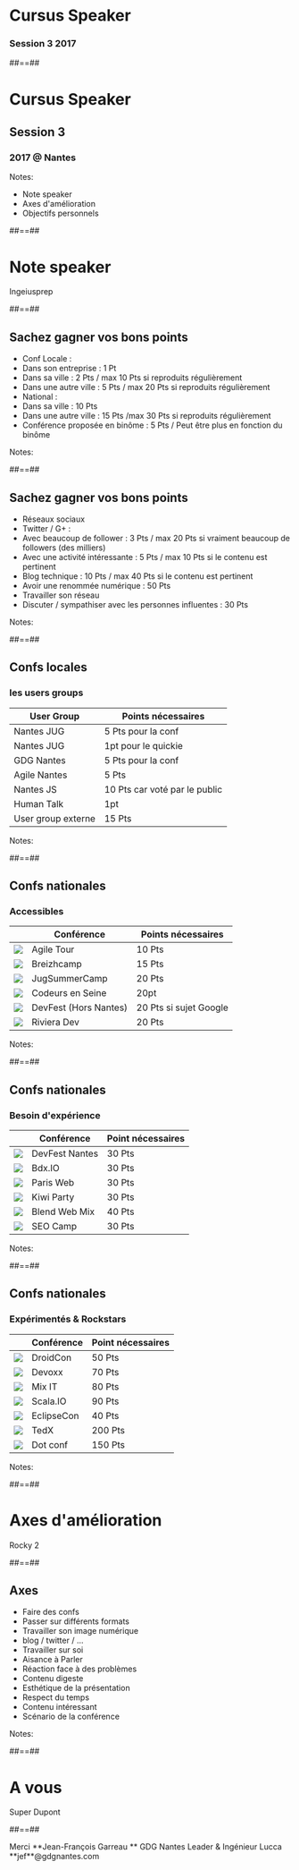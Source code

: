 <!-- .slide: class="first-slide transition" data-background="assets/images/audience.jpg"  data-type-show="full"-->

# **Cursus Speaker**

### **Session 3** 2017 


##==##

<!-- .slide: class="first-slide transition"  data-background="assets/images/audience.jpg"  data-type-show="prez"-->

# **Cursus Speaker**
## **Session 3**

### 2017  @ **Nantes**


Notes:
* Note speaker
* Axes d'amélioration
* Objectifs personnels

##==##

<!-- .slide: data-background="assets/images/note_eval.jpg" data-state="hidefooter" class="transition" data-copyrights="true" -->

# Note speaker

<div class="copyrights white">Ingeiusprep</div>

##==##

## Sachez gagner vos bons points 

* Conf Locale : 
 * Dans son entreprise : 1 Pt
 * Dans sa ville : 2 Pts / max 10 Pts si reproduits régulièrement
 * Dans une autre ville : 5 Pts / max 20 Pts si reproduits régulièrement
* National :
 * Dans sa ville : 10 Pts 
 * Dans une autre ville : 15 Pts /max 30  Pts si reproduits régulièrement
* Conférence proposée en binôme : 5 Pts / Peut être plus en fonction du binôme

Notes:

##==##

## Sachez gagner vos bons points 

* Réseaux sociaux
 * Twitter / G+ :
  * Avec beaucoup de follower : 3 Pts / max 20 Pts si vraiment beaucoup de followers (des milliers)
  * Avec une activité intéressante : 5 Pts / max 10 Pts si le contenu est pertinent
 * Blog technique :  10 Pts / max 40 Pts si le contenu est pertinent 
 * Avoir une renommée numérique : 50 Pts
* Travailler son réseau
 * Discuter / sympathiser avec les personnes influentes : 30 Pts

Notes:

##==##

## Confs locales 
### les users groups

|User Group|Points nécessaires|
|-----|------|
|Nantes JUG|5 Pts pour la conf|
|Nantes JUG|1pt pour le quickie|
|GDG Nantes|5 Pts pour la conf|
|Agile Nantes|5 Pts|
|Nantes JS|10 Pts car voté par le public|
|Human Talk|1pt|
|User group externe|15 Pts|

Notes:

##==##

## Confs nationales
### Accessibles

||Conférence|Points nécessaires|
|----|-----|------|
|![](assets/images/agiletour2015.png) <!-- .element: class="w-100 h-50 float-left" -->|Agile Tour|10 Pts|
|![](assets/images/breizhcamp.svg) <!-- .element: class="w-100 h-50 float-left" -->|Breizhcamp|15 Pts|
|![](assets/images/logo-summercamp.png) <!-- .element: class="w-100 h-50 float-left" -->|JugSummerCamp|20 Pts|
|![](assets/images/logo-codeurs-en-seine.png) <!-- .element: class="w-100 h-50 float-left" -->|Codeurs en Seine|20pt|
|![](assets/images/devfest.png) <!-- .element: class="w-100 h-50 float-left" -->|DevFest (Hors Nantes)|20 Pts si sujet Google|
|![](assets/images/rivieraDev.png) <!-- .element: class="w-100 h-50 float-left" -->|Riviera Dev|20 Pts|


Notes:

##==##

## Confs nationales
### Besoin d'expérience

||Conférence|Point nécessaires|
|----|-----|------|
|![](assets/images/devfest.png) <!-- .element: class="w-100 h-50 float-left" -->|DevFest Nantes|30 Pts|
|![](assets/images/bdxio.png) <!-- .element: class="w-100 h-50 float-left" -->|Bdx.IO|30 Pts|
|![](assets/images/logo-parisweb.png) <!-- .element: class="w-100 h-50 float-left" -->|Paris Web|30 Pts|
|![](assets/images/kiwiparty2-logo.png) <!-- .element: class="w-100 h-50 float-left" -->|Kiwi Party|30 Pts|
|![](assets/images/blend_webmix.png) <!-- .element: class="w-100 h-50 float-left" -->|Blend Web Mix|40 Pts|
|![](assets/images/seocamp.png) <!-- .element: class="w-100 h-50 float-left" -->|SEO Camp|30 Pts|


Notes:


##==##

## Confs nationales
### Expérimentés & Rockstars

||Conférence|Point nécessaires|
|----|-----|------|
|![](assets/images/cropped-DC_logo.png) <!-- .element: class="w-100 h-50 float-left" -->|DroidCon|50 Pts|
|![](assets/images/Devoxx-UK-NORMAL.png) <!-- .element: class="w-100 h-50 float-left" -->|Devoxx|70 Pts|
|![](assets/images/logo-mixit.png) <!-- .element: class="w-100 h-50 float-left" -->|Mix IT|80 Pts|
|![](assets/images/scalaio_medium.png) <!-- .element: class="w-100 h-50 float-left" -->|Scala.IO|90 Pts|
|![](assets/images/eclipsecon.png) <!-- .element: class="w-100 h-50 float-left" -->|EclipseCon|40 Pts|
|![](assets/images/tedx.jpg) <!-- .element: class="w-100 h-50 float-left" -->|TedX|200 Pts|
|![](assets/images/dotcss-logo.png) <!-- .element: class="w-100 h-50 float-left" -->|Dot conf|150 Pts|


Notes:


##==##

<!-- .slide: data-background="assets/images/Rocky-II-wallpaper-HD.jpg" data-state="hidefooter" class="transition" -->

# Axes d'amélioration

<div class="copyright">Rocky 2</div>


##==##

## Axes

* Faire des confs
 * Passer sur différents formats
* Travailler son image numérique
 * blog / twitter / ...
* Travailler sur soi
 * Aisance à Parler
 * Réaction face à des problèmes
 * Contenu digeste
 * Esthétique de la présentation
 * Respect du temps
 * Contenu intéressant
 * Scénario de la conférence

Notes:

##==##

<!-- .slide: data-background="assets/images/super_dupont.png" data-state="hidefooter" class="transition" -->
        
# A vous

<div class="copyright">Super Dupont</div>



##==##

<!-- .slide: class="last-slide" -->

<!-- .element: class="thank-message" --> Merci  

<!-- .element: class="presenter" --> **Jean-François Garreau  **

<!-- .element: class="work-rule" --> GDG Nantes Leader & Ingénieur Lucca  

<!-- .element: class="email" --> **jef**@gdgnantes.com  

